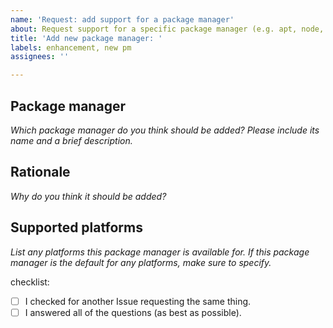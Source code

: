 ```yaml
---
name: 'Request: add support for a package manager'
about: Request support for a specific package manager (e.g. apt, node, ...).
title: 'Add new package manager: '
labels: enhancement, new pm
assignees: ''

---
```


## Package manager
_Which package manager do you think should be added?_
_Please include its name and a brief description._

## Rationale
_Why do you think it should be added?_

## Supported platforms
_List any platforms this package manager is available for._
_If this package manager is the default for any platforms, make sure to specify._


checklist:
- [ ] I checked for another Issue requesting the same thing.
- [ ] I answered all of the questions (as best as possible).
